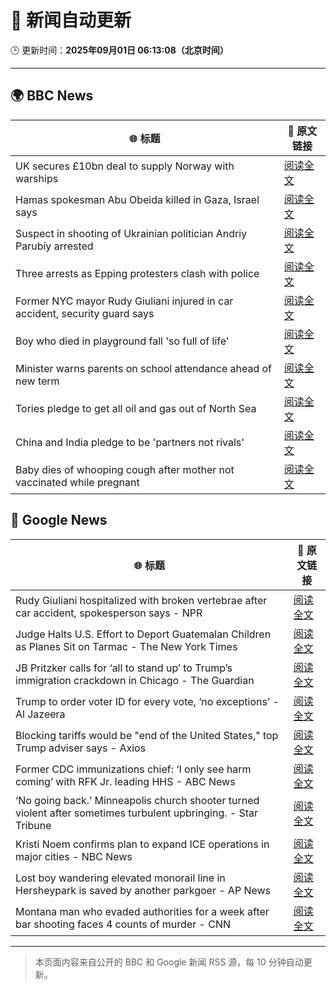 # 🧠 新闻自动更新

🕒 更新时间：**2025年09月01日 06:13:08（北京时间）**

---

## 🌍 BBC News

| 🌐 标题 | 🔗 原文链接 |
|--------|-------------|
| UK secures £10bn deal to supply Norway with warships | [阅读全文](https://www.bbc.com/news/articles/cr5rgdpvn63o?at_medium=RSS&at_campaign=rss) |
| Hamas spokesman Abu Obeida killed in Gaza, Israel says | [阅读全文](https://www.bbc.com/news/articles/cm214r5rd29o?at_medium=RSS&at_campaign=rss) |
| Suspect in shooting of Ukrainian politician Andriy Parubiy arrested | [阅读全文](https://www.bbc.com/news/articles/cvgn2ry9510o?at_medium=RSS&at_campaign=rss) |
| Three arrests as Epping protesters clash with police | [阅读全文](https://www.bbc.com/news/articles/cx2970686qzo?at_medium=RSS&at_campaign=rss) |
| Former NYC mayor Rudy Giuliani injured in car accident, security guard says | [阅读全文](https://www.bbc.com/news/articles/crm4gdwerj3o?at_medium=RSS&at_campaign=rss) |
| Boy who died in playground fall 'so full of life' | [阅读全文](https://www.bbc.com/news/articles/cg4x6re1zwro?at_medium=RSS&at_campaign=rss) |
| Minister warns parents on school attendance ahead of new term | [阅读全文](https://www.bbc.com/news/articles/cg7jk3rr225o?at_medium=RSS&at_campaign=rss) |
| Tories pledge to get all oil and gas out of North Sea | [阅读全文](https://www.bbc.com/news/articles/cp890n51684o?at_medium=RSS&at_campaign=rss) |
| China and India pledge to be 'partners not rivals' | [阅读全文](https://www.bbc.com/news/articles/clyrwv0egzro?at_medium=RSS&at_campaign=rss) |
| Baby dies of whooping cough after mother not vaccinated while pregnant | [阅读全文](https://www.bbc.com/news/articles/cx2xe5l4mn5o?at_medium=RSS&at_campaign=rss) |

## 📰 Google News

| 🌐 标题 | 🔗 原文链接 |
|--------|-------------|
| Rudy Giuliani hospitalized with broken vertebrae after car accident, spokesperson says - NPR | [阅读全文](https://news.google.com/rss/articles/CBMiowFBVV95cUxPbFA2Z3VJZmpsM0V1SVFIdFMtWnc5Tkk5amZlbzdDbzdXdnYyNVdiLWRJMFN6bTNyMUpWM28zektQTE1TV2pwbGVlYVVRWUNYZElIc3FKTllONWk3bzZWY1cweFh3TWtaekZHREo4MHRRbEVwUU9oaUJuN05oNFE5ZzFPSkZzc3BtZ0thZVFtM19OcDBfMzI1QW5QNDl0M3Nwa0RB?oc=5) |
| Judge Halts U.S. Effort to Deport Guatemalan Children as Planes Sit on Tarmac - The New York Times | [阅读全文](https://news.google.com/rss/articles/CBMimwFBVV95cUxPc3YweUpLUGY3Q3AxN2N5emJTUE5lRlRuaEN5RkxKdnlGMGo3ZGJ1eFBFMGpXRlpEZGo1QnlJMWFrbnpveGhwNkZZSWJMVGhmcm81SnVDN3l3NEVXLUtCUGxhMnQ1bHA4RHp1UE9kbU1yOFJZOG9mVHUwTHRRLTJ0VGFTOVdNekxnMld0dDBNMWpmNnMtemRTX0xLRQ?oc=5) |
| JB Pritzker calls for ‘all to stand up’ to Trump’s immigration crackdown in Chicago - The Guardian | [阅读全文](https://news.google.com/rss/articles/CBMiigFBVV95cUxQRDZCWTM1UVlZdmRnQ0RRLTNLSmFLSWw5Q2lEUWhnRW0xMjFVZGwzLW5sbWVxVmlsbFRUT2ltcjBrN2VmR2tZVVJ3dXNwQUNQTzE2ZXYzVmpacFozOWhzbXJKODNjZTFRcWNINUFIaGZ1Q0ZpRWdkcDZuam1RYjkwNW9BMzMtZGRqUUE?oc=5) |
| Trump to order voter ID for every vote, ‘no exceptions’ - Al Jazeera | [阅读全文](https://news.google.com/rss/articles/CBMimAFBVV95cUxPR2pvZWJPYzlYNVJnMzFhbXB5aGJNVUpwalNjeVYwNnBmVFFxeXdIbGdUdU1jcVdtZFp6Rzl2c2hIR19PTFhDaHZrS2xtWHhqNjJEbFVpRzRmSm1GVF9qcGh6di1icjhCTWJfdEE3ZmltVUNjOG81MC1HRHJfNWV0aDIxVFY0bkNWcFdYMUZ5OFF6V2hlVjNzRdIBngFBVV95cUxPVEcyTEJObGNoYUx5aTJoWjNlRDJ4WjltTmotNkxPb1h2RTFQb3NObDdfQ2gzdU1OTnVzVjd3LS1uSEFJLUM0bWpqRFpySVBBSFhVa1ZXTl9GM2NveU8zS19qbk9sNTNJd2hOcnVsRHpZMm5JMEFKMUxqTGFRdm94eTlyY0Zac3RsU0FLVnZsT3NrTEZIdkc3ZnBRU2V5QQ?oc=5) |
| Blocking tariffs would be "end of the United States," top Trump adviser says - Axios | [阅读全文](https://news.google.com/rss/articles/CBMibEFVX3lxTE56VXlPeFpocjN5d1Z1VThKUF9oY3RQOVRNQWQ5RlgxWWdaOTBMbWY2Yjd1WTFvTG5CX2ZXUHc3NzlvYnIxbzBjdWZ1aWxOMXlZNzJGV2VnbnhFMjM4Z1Z4ZXFyTmVMZWViSEE4cQ?oc=5) |
| Former CDC immunizations chief: ‘I only see harm coming’ with RFK Jr. leading HHS - ABC News | [阅读全文](https://news.google.com/rss/articles/CBMiogFBVV95cUxNWU9sb0tLTHBaeDlsNHVEaFlmaXUtSDFkcW1OQlpiWEJ4emtLanV5R1FSd3Y0WFhpdy1sRVNUREVYZmh2cmlKMGVhWUllUS1SRWlaZElDOTBoeVMxaUh3aHF2emVsdEJnZ3ZZLVNST3JjQzVMeTJDU3ZTZlhfTUl1VVJ6cGphdGw2Tzh0WVRZQWRWcmdETVBnbl8ybXFUWUNmaEHSAacBQVVfeXFMTVMwRVNEYTNhU2VFUW5CMHNNekgwRGtBdUpJamhZd2s5eWN5cFlOR3U4UUZvRzczQmpub1ByZC1TejFBNzhqaDUxVFFGT1RSd1JYU0V3amNGLTRZZ1A2aVJDTFBBdkFZdk96d3l3NTdzZ0diMEZQd2dpZmQ1MHUzbHBQbTZqZV91NlpxMmpURDh6aE44ckIwa3RPZGxOZnczbmVpVFJnNVE?oc=5) |
| ‘No going back.’ Minneapolis church shooter turned violent after sometimes turbulent upbringing. - Star Tribune | [阅读全文](https://news.google.com/rss/articles/CBMi3AFBVV95cUxNelBOejZjODQ4NmVBZjFvUVpXSDRaMGMtV00yV2pMMmNFVGJpUTFNWGFqeWVRZzN6aUlrZzZyMmxpRk1BUXBndTBKQnZDemFIcTNMWVVxeVFWRmp3QUJRUWdmSHJFQ1ViajBLc3NnXzFCczdPTmhkTENHVHItNk9rdS1XcDdHdWEzR0UydGJpWUpYWG8zcllEbVR3aFBjSGdHaFBiQjhJanlkY2tuSGpjQV8zaGQtbEpndGw1OTVtU2NwYktTQzUzQ0gxeW1hMnhaTzhHRjdNMnBPTkd0?oc=5) |
| Kristi Noem confirms plan to expand ICE operations in major cities - NBC News | [阅读全文](https://news.google.com/rss/articles/CBMiwwFBVV95cUxPam9RV3BkOTItMTI0aEFEN3hjdksxMjlaTlVSWWZQd0dicTcxMEI1UFZmS0hLZEhqQm90UllFcElmcGVXLXEyTmR5Vno3LWxMVVJlRUJhRVNBcThWMHAzU1BnM2NqX3NKSE95SFdYOGNhRmxaeloxZlIyUUYtODgxM0Z4cmNDUjl4U1NXYnNGMFBKcnZ5WUhFRks0QjFYU1lFc1c5RTlfdTlNa2dNU0R6eXRzSHR4YlBQXzZtc0QzUk1GdVnSAVZBVV95cUxPbXVxdlpVaVo3ajVFaVhUN2lmNDM2Z2tVSWtWUGUzWXNHeDVZTmxsU0hkVG90djE0MnRXXzllMU1nd2pIZ0piYTROTVVjTEFqdXRmVzlmdw?oc=5) |
| Lost boy wandering elevated monorail line in Hersheypark is saved by another parkgoer - AP News | [阅读全文](https://news.google.com/rss/articles/CBMilwFBVV95cUxOdUgxZ2FmZTc5RDdTMlR0dDVaUVlrSU5pdXBWQVB3T2tRYndrdktPY0ZVTWNjZklyR21tR21zeXFKaWwzYlR3aHBjMEpCa202ZFQyZnAtc0VYODJJYlRVeUhNZnVFakU5aW5Va1RFV0VScG44Z0Y4N25xTnpOa1lncWdDdUExNXMxWGg2ekpVZkxqUUFwMEtz?oc=5) |
| Montana man who evaded authorities for a week after bar shooting faces 4 counts of murder - CNN | [阅读全文](https://news.google.com/rss/articles/CBMigwFBVV95cUxPNmZKeERIY1ZjTGZBWXc1NkNGU0toQ1Y5SW94c2dLSVhLS0owc19DTmRmZ1U5X1pkMUdING11QVRQNG1wc2JveDZ5anBhVkJjaGwyU1pWOEt2SWVPd0lGX1dwSTN6ZnoyY1U3Qy00NjJUNDNQczFXcTZVdzVVMDBSYlpTRQ?oc=5) |

---
> 本页面内容来自公开的 BBC 和 Google 新闻 RSS 源，每 10 分钟自动更新。